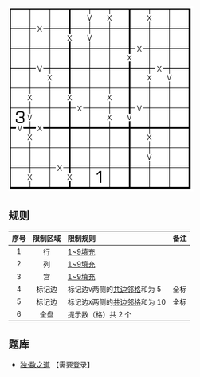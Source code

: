 ![](../../../../../../images/sudoku/最少标VX数独.png)

## 规则
| 序号 | 限制区域 | 限制规则 | 备注 |
| :---: | :---: | :--- | :---: |
| 1 | 行 | [1~9填充] | |
| 2 | 列 | [1~9填充] | |
| 3 | 宫 | [1~9填充] | |
| 4 | 标记边 | 标记边`V`两侧的[共边邻格]和为 5 | 全标 |
| 5 | 标记边 | 标记边`X`两侧的[共边邻格]和为 10 | 全标 |
| 6 | 全盘 | 提示数（格）共 2 个 | |

## 题库
- [独·数之道](http://www.sudokufans.org.cn/lx/game.index.php?type=vxc) 【需要登录】

[1~9填充]: ../../../../../../rules.md#1~9填充
[共边邻格]: ../../../../../../rules.md#共边邻格
